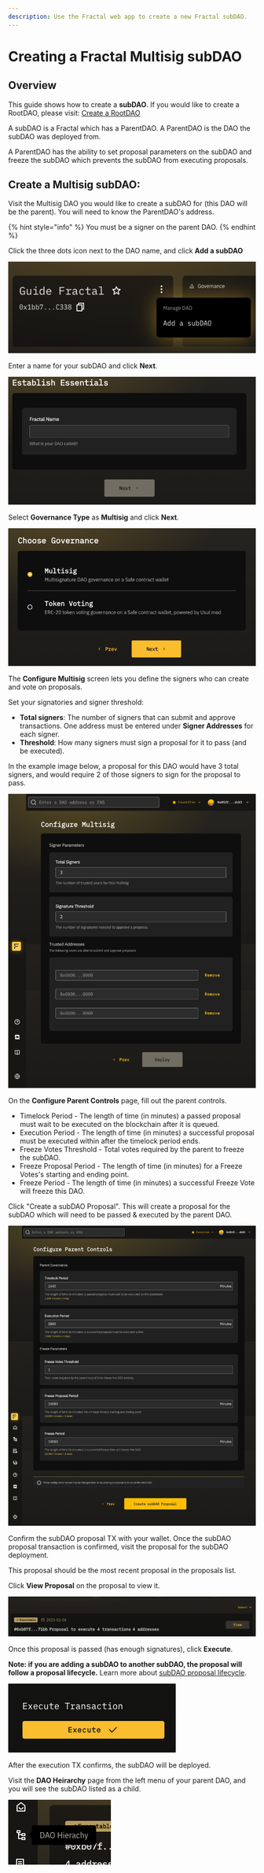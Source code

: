 ```yaml
---
description: Use the Fractal web app to create a new Fractal subDAO.
---
```


# Creating a Fractal Multisig subDAO

## Overview

This guide shows how to create a **subDAO**. If you would like to create a RootDAO, please visit: [Create a RootDAO](create-a-root-dao.md)

A subDAO is a Fractal which has a ParentDAO. A ParentDAO is the DAO the subDAO was deployed from.

A ParentDAO has the ability to set proposal parameters on the subDAO and freeze the subDAO which prevents the subDAO from executing proposals.

## Create a Multisig subDAO:

Visit the Multisig DAO you would like to create a subDAO for (this DAO will be the parent). You will need to know the ParentDAO's address.

{% hint style="info" %}
You must be a signer on the parent DAO.
{% endhint %}

Click the three dots icon next to the DAO name, and click **Add a subDAO**

![](../../../../.gitbook/assets/add-a-sub-dao.png)

Enter a name for your subDAO and click **Next**.

![](../../../../.gitbook/assets/enter-fractal-name.png)

Select **Governance Type** as **Multisig** and click **Next**.

![](../../../../.gitbook/assets/choose-governance.png)

The **Configure Multisig** screen lets you define the signers who can create and vote on proposals.

Set your signatories and signer threshold:
- **Total signers**: The number of signers that can submit and approve transactions. One address must be entered under **Signer Addresses** for each signer.
- **Threshold**: How many signers must sign a proposal for it to pass (and be executed).

In the example image below, a proposal for this DAO would have 3 total signers, and would require 2 of those signers to sign for the proposal to pass.

![img.png](../../../../.gitbook/assets/multisig-dao-setup-params.png)

On the **Configure Parent Controls** page, fill out the parent controls.
- Timelock Period - The length of time (in minutes) a passed proposal must wait to be executed on the blockchain after it is queued.
- Execution Period - The length of time (in minutes) a successful proposal must be executed within after the timelock period ends.
- Freeze Votes Threshold - Total votes required by the parent to freeze the subDAO.
- Freeze Proposal Period - The length of time (in minutes) for a Freeze Votes's starting and ending point.
- Freeze Period - The length of time (in minutes) a successful Freeze Vote will freeze this DAO.

Click "Create a subDAO Proposal". This will create a proposal for the subDAO which will need to be passed & executed by the parent DAO.

![](../../../../.gitbook/assets/configure-parent-controls.png)

Confirm the subDAO proposal TX with your wallet. Once the subDAO proposal transaction is confirmed, visit the proposal for the subDAO deployment.

This proposal should be the most recent proposal in the proposals list. 

Click **View Proposal** on the proposal to view it.

![](../../../../.gitbook/assets/view-subdao-proposal.png)

Once this proposal is passed (has enough signatures), click **Execute**. 

**Note: if you are adding a subDAO to another subDAO, the proposal will follow a proposal lifecycle.**
Learn more about [subDAO proposal lifecycle](../proposal-lifecycle/sub-dao-proposal-lifecycle.md).

![](../../../../.gitbook/assets/execute-transaction.png)

After the execution TX confirms, the subDAO will be deployed.

Visit the **DAO Heirarchy** page from the left menu of your parent DAO, and you will see the subDAO listed as a child.

![](../../../../.gitbook/assets/dao-heirarchy-icon.png)